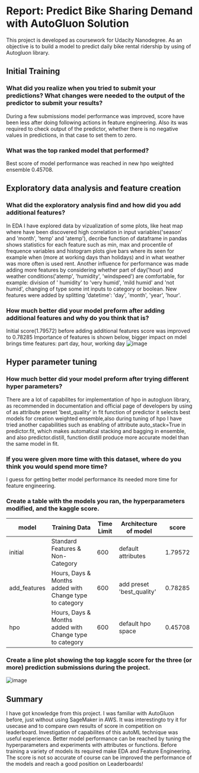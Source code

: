 # Report: Predict Bike Sharing Demand with AutoGluon Solution
This project is developed as coursework for Udacity Nanodegree. As an objective is to build a model to predict daily bike rental ridership by using of Autogluon library.
## Initial Training
### What did you realize when you tried to submit your predictions? What changes were needed to the output of the predictor to submit your results?
During a few submissions model performance was improved, score have been less after doing following actions in feature engineering. Also its was required to check output of the predictor, whether there is no negative values in predictions, in that case to set them to zero.

### What was the top ranked model that performed?
Best score of model performance was reached in new hpo weighted ensemble 0.45708.

## Exploratory data analysis and feature creation
### What did the exploratory analysis find and how did you add additional features?
In EDA I have explored data by vizualization of some plots, like heat map where have been discovered  high correlation in input variables('season' and 'month', 'temp' and 'atemp'), decribe function of dataframe in pandas shows statistics for each feature such as min, max and procentile of frequence variables and histogram plots give bars where its seen for example when (more at working days than holidays) and in what weather was more often is used rent. Another influence for performance was made  adding more features by considering whether part of day('hour) and weather conditions('atemp', 'humidity', 'windspeed') are comfortable, for example: division of ' humidity' to 'very humid', 'mild humid' and 'not humid', changing of type some int inputs to category or boolean. New features were added by splitting 'datetime': 'day', 'month', 'year', 'hour'.
### How much better did your model preform after adding additional features and why do you think that is?
Initial score(1.79572) before adding additional features score was improved to 0.78285
Importance of features is shown below, bigger impact on mdel brings time features: part day, hour, working day
![image](https://user-images.githubusercontent.com/44052996/164420296-5c2990ce-abeb-4f67-bffa-7d08be59dfd6.png)


## Hyper parameter tuning
### How much better did your model preform after trying different hyper parameters?
There are a lot of capabilites for implementation of hpo in autogluon library, as recommended in documentation and official page of developers by using of as attribute preset 'best_quality' in fit function of predictor it selects best models for creation weighted ensemble,also during tuning of hpo I have tried another capabilities  such as enabling of attribute auto_stack=True in predictor.fit, which makes automatical stacking and bagging in ensemble, and also predictor.distill, function distill produce more accurate model than the same model in fit.

### If you were given more time with this dataset, where do you think you would spend more time?
I guess for getting better model performance its needed more time for feature engineering.

### Create a table with the models you ran, the hyperparameters modified, and the kaggle score.


|model|Training Data|Time Limit|Architecture of model|score|
|--|--|--|--|--|
|initial|Standard Features & Non-Category|600| default attributes |1.79572|
|add_features|Hours, Days & Months added with Change type to category |600| add preset 'best_quality'|0.78285|
|hpo|Hours, Days & Months added with Change type to category	|600| default hpo space|0.45708|


### Create a line plot showing the top kaggle score for the three (or more) prediction submissions during the project.

![image](https://user-images.githubusercontent.com/44052996/164391330-483a231b-3262-43b5-918b-b2030833ae1a.png)


## Summary
I have got knowledge from this project. I was familiar with AutoGluon before, just without using  SageMaker in AWS. It was interestingto try it for usecase and to compare own results of score  in competition on leaderboard. Investigation of capabilites of this autoML technique was useful experience. Better model performance can be reached by tuning the hyperparameters and experiments with attributes or functions. Before training a variety of models its required make EDA and Feature Engineering. The score is not so accurate of course can be improved  the performance of the models and reach a good position on Leaderboards!
